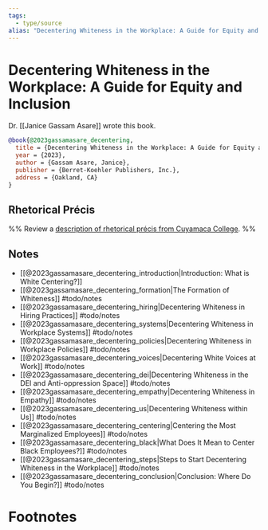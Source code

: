 ```yaml
---
tags:
  - type/source
alias: "Decentering Whiteness in the Workplace: A Guide for Equity and Inclusion"
---
```

# Decentering Whiteness in the Workplace: A Guide for Equity and Inclusion

Dr. [[Janice Gassam Asare]] wrote this book.

```bibtex
@book{@2023gassamasare_decentering,
  title = {Decentering Whiteness in the Workplace: A Guide for Equity and Inclusion},
  year = {2023},
  author = {Gassam Asare, Janice},
  publisher = {Berret-Koehler Publishers, Inc.},
  address = {Oakland, CA}
}
```

## Rhetorical Précis
%% Review a [description of rhetorical précis from Cuyamaca College](https://www.cuyamaca.edu/student-support/tutoring-center/files/student-resources/rhetorical-precis-description-and-examples.pdf). %%

## Notes
- [[@2023gassamasare_decentering_introduction|Introduction: What is White Centering?]]
- [[@2023gassamasare_decentering_formation|The Formation of Whiteness]] #todo/notes
- [[@2023gassamasare_decentering_hiring|Decentering Whiteness in Hiring Practices]] #todo/notes
- [[@2023gassamasare_decentering_systems|Decentering Whiteness in Workplace Systems]] #todo/notes
- [[@2023gassamasare_decentering_policies|Decentering Whiteness in Workplace Policies]] #todo/notes
- [[@2023gassamasare_decentering_voices|Decentering White Voices at Work]] #todo/notes
- [[@2023gassamasare_decentering_dei|Decentering Whiteness in the DEI and Anti-oppression Space]] #todo/notes
- [[@2023gassamasare_decentering_empathy|Decentering Whiteness in Empathy]] #todo/notes
- [[@2023gassamasare_decentering_us|Decentering Whiteness within Us]] #todo/notes
- [[@2023gassamasare_decentering_centering|Centering the Most Marginalized Employees]] #todo/notes
- [[@2023gassamasare_decentering_black|What Does It Mean to Center Black Employees?]] #todo/notes
- [[@2023gassamasare_decentering_steps|Steps to Start Decentering Whiteness in the Workplace]] #todo/notes
- [[@2023gassamasare_decentering_conclusion|Conclusion: Where Do You Begin?]] #todo/notes

# Footnotes

[^1]: Janice Gassam Asare, "4 Ways White Supremacy Harms Humanity." *Forbes*, May 23, 2022. https://www.forbes.com/sites/janicegassam/2022/05/21/4-ways-white-supremacy-harms-humanity/?sh=1f5164926312 [[@2022gassamasare_white]]
[^2]: Janice Gassam Asare, "4 Ways That White Supremacy Harms White People," *Forbes*, December 10, 2021, https://www.forbes.com/sites/janicegassam/2020/09/18/4-ways-that-white-supremacy-harms-white-people/?sh=74b1a1e8199e. [[2021gassamasare_white]]
[^3]: "White supremacy,"  *Merriam-Webster* Online, accessed April 8, 2023, https://merriam-webster.com/dictionary/white%20supremacy.